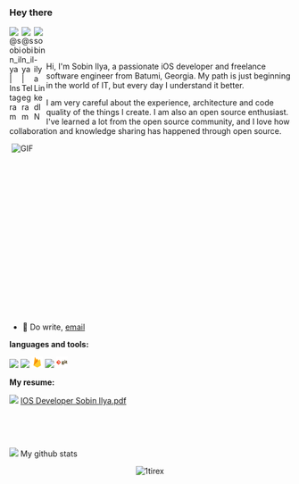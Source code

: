 
### Hey there 
<a href="https://www.instagram.com/sobin_ilya/">
  <img align="left" alt="@sobin_ilya | Instagram" width="22px" src="https://raw.githubusercontent.com/hussainweb/hussainweb/main/icons/instagram.png" />
</a>
<a href="https://t.me/sobin_ilya">
  <img align="left" alt="@sobin_ilya | Telegram" width="22px" src="https://user-images.githubusercontent.com/49933115/139837223-bf23d3a9-4638-4e17-994a-ac8678d5f517.png" />
</a>
<a href="https://www.linkedin.com/in/sobin-ilya/">
  <img align="left" alt="sobin-ilya LinkedIN" width="22px" src="https://raw.githubusercontent.com/peterthehan/peterthehan/master/assets/linkedin.svg" />
</a>

![]()

<br />

Hi, I'm Sobin Ilya, a passionate iOS developer and freelance software engineer from Batumi, Georgia. My path is just beginning in the world of IT, but every day I understand it better. 

I am very careful about the experience, architecture and code quality of the things I create. I am also an open source enthusiast. I've learned a lot from the open source community, and I love how collaboration and knowledge sharing has happened through open source.

  <img align="right" alt="GIF" src="https://github.com/abhisheknaiidu/abhisheknaiidu/blob/master/code.gif?raw=true" width="500" height="320" />
  
- 💼 Do write, [email](mailto:bananchekk@gmail.com)

**languages and tools:**  


<code><img height="20" src="https://cdn4.iconfinder.com/data/icons/social-media-2231/512/23-swift_social-512.png"></code>
<code><img height="20" src="https://miro.medium.com/max/300/0*dmd7Gxv_QzTnWr-X.png"></code>
<code><img height="20" src="https://raw.githubusercontent.com/github/explore/80688e429a7d4ef2fca1e82350fe8e3517d3494d/topics/firebase/firebase.png"></code>
<code><img height="20" src="https://seekicon.com/free-icon-download/realm_2.svg"></code>
<code><img height="20" src="https://raw.githubusercontent.com/github/explore/80688e429a7d4ef2fca1e82350fe8e3517d3494d/topics/git/git.png"></code>

**My resume:**  


<code><img height="20" src="https://cdn-icons-png.flaticon.com/512/2986/2986483.png"></code>
[IOS Developer Sobin Ilya.pdf](https://github.com/1tirex/1tirex/files/10316583/IOS.Developer.Sobin.Ilya.pdf)





![]()
![]()
![]()
![]()
![]()
![]()
![]()
![]()
![]()
![]()
![]()
![]()


![]()
![]()
![]()
![]()
![]()
![]()
![]()
![]()
![]()
![]()
![]()
![]()


<code><img height="20" src="https://cdn-icons-png.flaticon.com/512/893/893220.png"></code> My github stats
<p align="center"> <img src="https://github-readme-stats.vercel.app/api?username=1tirex&show_icons=true&theme=gotham" alt="1tirex" />

